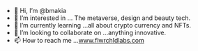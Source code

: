 - 👋 Hi, I’m @bmakia
- 👀 I’m interested in ... The metaverse, design and beauty tech.
- 🌱 I’m currently learning ...all about crypto currency and NFTs.
- 💞️ I’m looking to collaborate on ...anything innovative. 
- 📫 How to reach me ...www.flwrchldlabs.com

<!---
bmakia/bmakia is a ✨ special ✨ repository because its `README.md` (this file) appears on your GitHub profile.
You can click the Preview link to take a look at your changes.
--->
